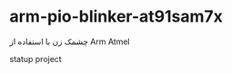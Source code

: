 arm-pio-blinker-at91sam7x
=========================

چشمک زن با استفاده از Arm Atmel

statup project
